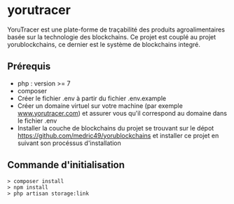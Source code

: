 # yorutracer
YoruTracer est une plate-forme de traçabilité des produits agroalimentaires basée sur la technologie des blockchains. Ce projet est couplé au projet yorublockchains, ce dernier est le système de blockchains integré.

## Prérequis
* php : version >= 7
* composer
* Créer le fichier .env à partir du fichier .env.example
* Créer un domaine virtuel sur votre machine (par exemple www.yorutracer.com) et assurer vous qu'il correspond au domaine dans le fichier .env
* Installer la couche de blockchains du projet se trouvant sur le dépot https://github.com/medric49/yorublockchains et installer ce projet en suivant son procéssus d'installation

## Commande d'initialisation
    > composer install
    > npm install
    > php artisan storage:link

